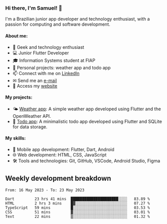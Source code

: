 ### Hi there, I'm Samuel! 👋

I'm a Brazilian junior app developer and technology enthusiast, with a passion for computing and software development.

#### About me:

- 🌟 Geek and technology enthusiast
- 💻 Junior Flutter Developer
- 🎓 Information Systems student at FIAP
- 🔭 Personal projects: weather app and todo app
- 📫 Connect with me on [LinkedIn](https://www.linkedin.com/in/samuel-s-marques/)
- ✉ Send me an [e-mail](mailto:samuel.s.marques@protonmail.com)
- 🔗 Access my [website](https://samuel-marques.me/)

#### My projects:

- 🌤️ [Weather app](https://github.com/samuel-s-marques/weather-app): A simple weather app developed using Flutter and the OpenWeather API.
- 📝 [Todo app](https://github.com/samuel-s-marques/todo-app): A minimalistic todo app developed using Flutter and SQLite for data storage.

#### My skills:

- 📱 Mobile app development: Flutter, Dart, Android
- 🌐 Web development: HTML, CSS, JavaScript
- 🛠️ Tools and technologies: Git, GitHub, VSCode, Android Studio, Figma

## Weekly development breakdown
<!--START_SECTION:waka-->

```text
From: 16 May 2023 - To: 23 May 2023

Dart         23 hrs 41 mins  █████████████████████░░░░   83.89 %
HTML         2 hrs 3 mins    █▓░░░░░░░░░░░░░░░░░░░░░░░   07.27 %
TypeScript   59 mins         █░░░░░░░░░░░░░░░░░░░░░░░░   03.53 %
CSS          51 mins         ▓░░░░░░░░░░░░░░░░░░░░░░░░   03.01 %
Text         22 mins         ▒░░░░░░░░░░░░░░░░░░░░░░░░   01.32 %
```

<!--END_SECTION:waka-->
